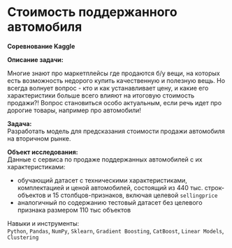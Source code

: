 # Стоимость поддержанного автомобиля

**Соревнование Kaggle**

**Описание задачи:**

Многие знают про маркетплейсы где продаются б/у вещи, на которых есть возможность недорого купить качественную и полезную вещь. Но всегда волнует вопрос - кто и как устанавливает цену, и какие его характеристики больше всего влияют на итоговую стоимость продажи?! Вопрос становиться особо актуальным, если речь идет про дорогие товары, например про автомобили!

**Задача:**  
Разработать модель для предсказания стоимости продажи автомобиля на вторичном рынке.

**Объект исследования:**  
Данные с сервиса по продаже поддержанных автомобилей с их характеристиками:
- обучающий датасет с техническими характеристиками, комплектацией и ценой автомобилей, состоящий из  440 тыс. строк-объектов и 15 столбцов-признаков, включая целевой `sellingprice`
- аналогичный по содержанию тестовый датасет без целевого признака размером 110 тыс объектов

Навыки и инструменты:  
`Python`, `Pandas`, `NumPy`, `Sklearn`, `Gradient Boosting`, `CatBoost`, `Linear Models`, `Clustering`
